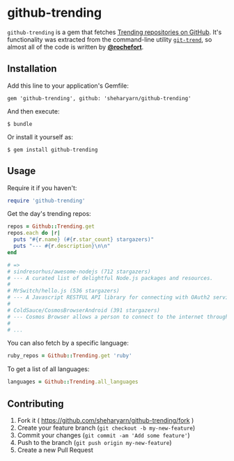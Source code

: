 github-trending
===============

`github-trending` is a gem that fetches [Trending repositories on GitHub](https://github.com/trending). It's functionality was extracted from the command-line utility [`git-trend`](https://github.com/rochefort/git-trend), so almost all of the code is written by **[@rochefort](https://github.com/rochefort)**.


## Installation

Add this line to your application's Gemfile:

    gem 'github-trending', github: 'sheharyarn/github-trending'

And then execute:

    $ bundle

Or install it yourself as:

    $ gem install github-trending


## Usage

Require it if you haven't:

```ruby
require 'github-trending'
```

Get the day's trending repos:

```ruby
repos = Github::Trending.get
repos.each do |r|
  puts "#{r.name} (#{r.star_count} stargazers)"
  puts "--- #{r.description}\n\n"
end

# =>
# sindresorhus/awesome-nodejs (712 stargazers)
# --- A curated list of delightful Node.js packages and resources.
#
# MrSwitch/hello.js (536 stargazers)
# --- A Javascript RESTFUL API library for connecting with OAuth2 services, such as Google+ API, Facebook Graph # and Windows Live Connect
#
# ColdSauce/CosmosBrowserAndroid (391 stargazers)
# --- Cosmos Browser allows a person to connect to the internet through the use of SMS. No data or wifi required.
#
# ...
```

You can also fetch by a specific language:

```ruby
ruby_repos = Github::Trending.get 'ruby'
```

To get a list of all languages:

```ruby
languages = Github::Trending.all_languages
```


## Contributing

1. Fork it ( https://github.com/sheharyarn/github-trending/fork )
2. Create your feature branch (`git checkout -b my-new-feature`)
3. Commit your changes (`git commit -am 'Add some feature'`)
4. Push to the branch (`git push origin my-new-feature`)
5. Create a new Pull Request

